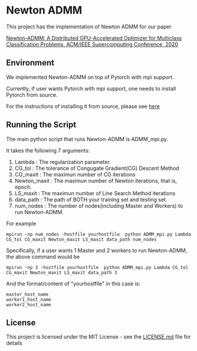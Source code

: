 # Newton ADMM

This project has the implementation of Newton ADMM for our paper 

[Newton-ADMM: A Distributed GPU-Accelerated Optimizer for Multiclass Classification Problems, ACM/IEEE Supercomputing Conference, 2020](https://www.computer.org/csdl/proceedings-article/sc/2020/999800a795/1oeOTeU71Mk)

## Environment

We implemented Newton-ADMM on top of Pytorch with mpi support.

Currently, if user wants Pytorch with mpi support, one needs to install Pytorch from source.

For the instructions of installing it from source, please see [here](https://github.com/pytorch/pytorch#from-source)


## Running the Script

The main python script that runs Newton-ADMM is ADMM_mpi.py.

It takes the following 7 arguments:
1) Lambda         :  The regularization parameter.
2) CG_tol         :  The tolerance of Congugate Gradient(CG) Descent Method
3) CG_maxit       :  The maximun number of CG iterations
4) Newton_maxit   :  The maximun number of Newton iterations, that is, epoch.
5) LS_maxit       :  The maximun number of Line Search Method iterations
6) data_path      :  The path of BOTH your training set and testing set.
7) num_nodes      :  The number of nodes(including Master and Workers) to run Newton-ADMM.

For example

```
mpirun -np num_nodes -hostfile yourhostfile  python ADMM_mpi.py Lambda CG_tol CG_maxit Newton_maxit LS_maxit data_path num_nodes
```

Specifically, if a user wants 1 Master and 2 workers to run Newton-ADMM, the above command would be

```
mpirun -np 3 -hostfile yourhostfile  python ADMM_mpi.py Lambda CG_tol CG_maxit Newton_maxit LS_maxit data_path 3
```

And the format/content of "yourhostfile" in this case is:

```
master_host_name
worker1_host_name
worker2_host_name
```

## License

This project is licensed under the MIT License - see the [LICENSE.md](LICENSE.md) file for details


